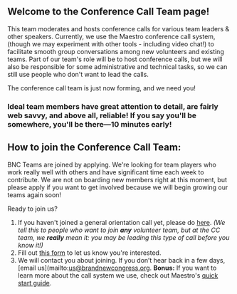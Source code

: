 ## Welcome to the Conference Call Team page!

This team moderates and hosts conference calls for various team leaders & other speakers. Currently, we use the Maestro conference call system, (though we may experiment with other tools - including video chat!) to facilitate smooth group conversations among new volunteers and existing teams. Part of our team's role will be to host conference calls, but we will also be responsible for some administrative and technical tasks, so we can still use people who don't want to lead the calls.

The conference call team is just now forming, and we need you!
### Ideal team members have great attention to detail, are fairly web savvy, and above all, reliable! If you say you'll be somewhere, you'll be there&mdash;10 minutes early!

## How to join the Conference Call Team:

BNC Teams are joined by applying. We're looking for team players who work really well with others and have significant time each week to contribute. We are not on boarding new members right at this moment, but please apply if you want to get involved because we will begin growing our teams again soon!

Ready to join us?

1. If you haven't joined a general orientation call yet, please do [here](/call).
_(We tell this to people who want to join **any** volunteer team, but at the CC team, we **really** mean it: you may be leading this type of call before you know it!)_
2. Fill out [this form](http://goo.gl/forms/aBEYdfhFnyXfZDj52) to let us know you're interested.
3. We will contact you about joining. If you don’t hear back in a few days, [email us](mailto:us@brandnewcongress.org.
**Bonus:** If you want to learn more about the call system we use, check out Maestro's [quick start guide](http://maestroconference.com/support/quick-start).
